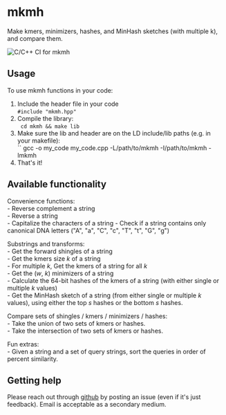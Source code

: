 # mkmh
Make kmers, minimizers, hashes, and MinHash sketches (with multiple k), and compare them. 

![C/C++ CI for mkmh](https://github.com/edawson/mkmh/workflows/C/C++%20CI/badge.svg)

## Usage
To use mkmh functions in your code:  
1. Include the header file in your code  
    ```#include "mkmh.hpp"```      
2. Compile the library:  
    `` cd mkmh && make lib``  
3. Make sure the lib and header are on the LD include/lib paths (e.g. in your makefile):  
    `` gcc -o my_code my_code.cpp -L/path/to/mkmh -I/path/to/mkmh -lmkmh  
4. That's it!

## Available functionality
Convenience functions:  
    - Reverse complement a string  
    - Reverse a string  
    - Capitalize the characters of a string
    - Check if a string contains only canonical DNA letters ("A", "a", "C", "c", "T", "t", "G", "g")


Substrings and transforms:  
    - Get the forward shingles of a string  
    - Get the kmers size *k* of a string  
    - For multiple *k*, Get the kmers of a string for all *k*  
    - Get the (*w*, *k*) minimizers of a string  
    - Calculate the 64-bit hashes of the kmers of a string (with either single or multiple *k* values)  
    - Get the MinHash sketch of a string (from either single or multiple *k* values), using either the top *s* hashes or the bottom *s* hashes.  


Compare sets of shingles / kmers / minimizers / hashes:  
    - Take the union of two sets of kmers or hashes.  
    - Take the intersection of two sets of kmers or hashes.


Fun extras:  
    - Given a string and a set of query strings, sort the queries in order
    of percent similarity.

## Getting help
Please reach out through [github](https://github.com/edawson/mkmh) by posting an issue (even if it's just feedback). Email is acceptable as a secondary medium.
